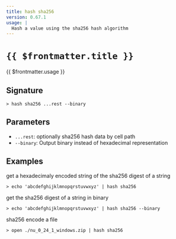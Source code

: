 ```yaml
---
title: hash sha256
version: 0.67.1
usage: |
  Hash a value using the sha256 hash algorithm
---
```


# <code>{{ $frontmatter.title }}</code>

<div style='white-space: pre-wrap;'>{{ $frontmatter.usage }}</div>

## Signature

```> hash sha256 ...rest --binary```

## Parameters

 -  `...rest`: optionally sha256 hash data by cell path
 -  `--binary`: Output binary instead of hexadecimal representation

## Examples

get a hexadecimaly encoded string of the sha256 digest of a string
```shell
> echo 'abcdefghijklmnopqrstuvwxyz' | hash sha256
```

get the sha256 digest of a string in binary
```shell
> echo 'abcdefghijklmnopqrstuvwxyz' | hash sha256 --binary
```

sha256 encode a file
```shell
> open ./nu_0_24_1_windows.zip | hash sha256
```

